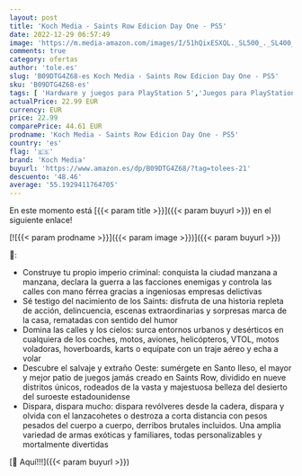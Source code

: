 ```yaml
---
layout: post
title: 'Koch Media - Saints Row Edicion Day One - PS5'
date: 2022-12-29 06:57:49
image: 'https://m.media-amazon.com/images/I/51hQixESXQL._SL500_._SL400_.jpg'
comments: true
category: ofertas
author: 'tole.es'
slug: 'B09DTG4Z68-es Koch Media - Saints Row Edicion Day One - PS5'
sku: 'B09DTG4Z68-es'
tags: [ 'Hardware y juegos para PlayStation 5','Juegos para PlayStation 5','Videojuegos','koch media','ps5','🇪🇸', ]
actualPrice: 22.99 EUR
currency: EUR
price: 22.99
comparePrice: 44.61 EUR
prodname: 'Koch Media - Saints Row Edicion Day One - PS5'
country: 'es'
flag: '🇪🇸'
brand: 'Koch Media'
buyurl: 'https://www.amazon.es/dp/B09DTG4Z68/?tag=tolees-21'
descuento: '48.46'
average: '55.1929411764705'
---
```


En este momento está [{{< param title >}}]({{< param buyurl >}}) en el siguiente enlace!

[![{{< param prodname >}}]({{< param image >}})]({{< param buyurl >}})

🔎:

- Construye tu propio imperio criminal: conquista la ciudad manzana a manzana, declara la guerra a las facciones enemigas y controla las calles con mano férrea gracias a ingeniosas empresas delictivas
- Sé testigo del nacimiento de los Saints: disfruta de una historia repleta de acción, delincuencia, escenas extraordinarias y sorpresas marca de la casa, rematadas con sentido del humor
- Domina las calles y los cielos: surca entornos urbanos y desérticos en cualquiera de los coches, motos, aviones, helicópteros, VTOL, motos voladoras, hoverboards, karts o equípate con un traje aéreo y echa a volar
- Descubre el salvaje y extraño Oeste: sumérgete en Santo Ileso, el mayor y mejor patio de juegos jamás creado en Saints Row, dividido en nueve distritos únicos, rodeados de la vasta y majestuosa belleza del desierto del suroeste estadounidense
- Dispara, dispara mucho: dispara revólveres desde la cadera, dispara y olvida con el lanzacohetes o destroza a corta distancia con pesos pesados del cuerpo a cuerpo, derribos brutales incluidos. Una amplia variedad de armas exóticas y familiares, todas personalizables y mortalmente divertidas

[🛒 Aquí!!!]({{< param buyurl >}})
